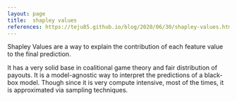 ```yaml
---
layout: page
title:  shapley values
references: https://teju85.github.io/blog/2020/06/30/shapley-values.html
---
```


Shapley Values are a way to explain the contribution of each feature value to
the final prediction.

It has a very solid base in coalitional game theory and fair distribution of
payouts. It is a model-agnostic way to interpret the predictions of a black-box
model. Though since it is very compute intensive, most of the times, it is
approximated via sampling techniques.
